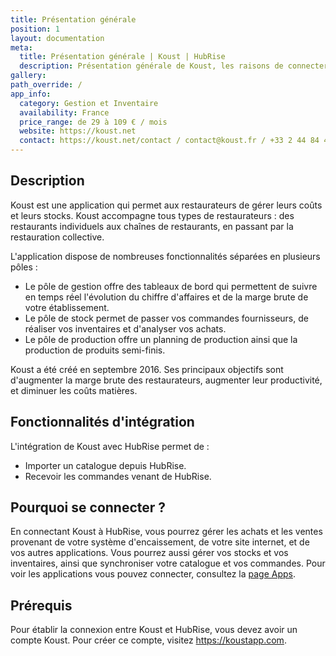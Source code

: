 ```yaml
---
title: Présentation générale
position: 1
layout: documentation
meta:
  title: Présentation générale | Koust | HubRise
  description: Présentation générale de Koust, les raisons de connecter votre caisse à HubRise et liste des fonctionnalités de l'intégration avec HubRise.
gallery:
path_override: /
app_info:
  category: Gestion et Inventaire
  availability: France
  price_range: de 29 à 109 € / mois
  website: https://koust.net
  contact: https://koust.net/contact / contact@koust.fr / +33 2 44 84 43 88
---
```


## Description

Koust est une application qui permet aux restaurateurs de gérer leurs coûts et leurs stocks. Koust accompagne tous types de restaurateurs : des restaurants individuels aux chaînes de restaurants, en passant par la restauration collective.

L'application dispose de nombreuses fonctionnalités séparées en plusieurs pôles :

- Le pôle de gestion offre des tableaux de bord qui permettent de suivre en temps réel l'évolution du chiffre d'affaires et de la marge brute de votre établissement.
- Le pôle de stock permet de passer vos commandes fournisseurs, de réaliser vos inventaires et d'analyser vos achats.
- Le pôle de production offre un planning de production ainsi que la production de produits semi-finis.

Koust a été créé en septembre 2016. Ses principaux objectifs sont d'augmenter la marge brute des restaurateurs, augmenter leur productivité, et diminuer les coûts matières.

## Fonctionnalités d'intégration

L'intégration de Koust avec HubRise permet de :

- Importer un catalogue depuis HubRise.
- Recevoir les commandes venant de HubRise.

## Pourquoi se connecter ?

En connectant Koust à HubRise, vous pourrez gérer les achats et les ventes provenant de votre système d'encaissement, de votre site internet, et de vos autres applications. Vous pourrez aussi gérer vos stocks et vos inventaires, ainsi que synchroniser votre catalogue et vos commandes. Pour voir les applications vous pouvez connecter, consultez la [page Apps](/apps).

## Prérequis

Pour établir la connexion entre Koust et HubRise, vous devez avoir un compte Koust. Pour créer ce compte, visitez https://koustapp.com.
